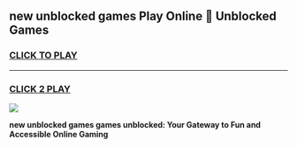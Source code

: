 
## new unblocked games Play Online 👋 Unblocked Games
<h3>
<a href="https://premium.freeplayer.one?title=new_unblocked_games&ref=19F">CLICK TO PLAY</a></h3>
<hr>

<h3>
<a href="https://premium.freeplayer.one?title=new_unblocked_games&ref=19F">CLICK 2 PLAY</a>
  
</h3>

<a href="https://premium.freeplayer.one?title=new_unblocked_games&ref=19F"><img src="https://clearcache.store/games.png"></a>


**new unblocked games games unblocked: Your Gateway to Fun and Accessible Online Gaming**
